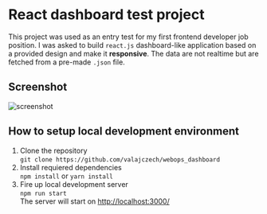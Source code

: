# React dashboard test project
This project was used as an entry test for my first frontend developer job position. I was asked to build `react.js` dashboard-like application based on a provided design and make it **responsive**. The data are not realtime but are fetched from a pre-made `.json` file.

## Screenshot
![screenshot](https://raw.githubusercontent.com/valajczech/webops_dashboard/master/screenshot.png)
   
## How to setup local development environment
1. Clone the repository  
   `git clone https://github.com/valajczech/webops_dashboard`  
2. Install requiered dependencies  
   `npm install` or `yarn install`  
3. Fire up local development server  
   `npm run start`  
   The server will start on [http://localhost:3000/](http://localhost:3000/)  
